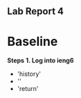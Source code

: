 ## Lab Report 4
# Baseline 
**Steps**
**1. Log into ieng6**
- 'history'
- '<up><up><up><up><up><up>'
- 'return'
